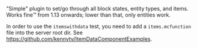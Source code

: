 "Simple" plugin to set/go through all block states, entity types, and items.
Works fine:tm: from 1.13 onwards; lower than that, only entities work.

In order to use the `itemswithdata` test, you need to add a `items.mcfunction` file into the server root dir.
See https://github.com/kennytv/ItemDataComponentExamples.
